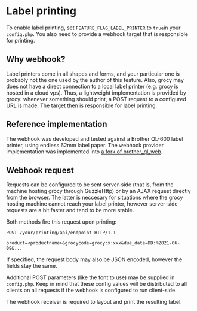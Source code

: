 Label printing
====

To enable label printing, set `FEATURE_FLAG_LABEL_PRINTER` to `true`in your `config.php`. You also need to provide a webhook target that is responsible for printing.

Why webhook?
---

Label printers come in all shapes and forms, and your particular one is probably not the one used by the author of this feature. Also, grocy may does not have a
direct connection to a local label printer (e.g. grocy is hosted in a cloud vps). Thus, a lightweight implementation is provided by grocy: whenever something
should print, a POST request to a configured URL is made. The target then is responsible for label printing.

Reference implementation
---

The webhook was developed and tested against a Brother QL-600 label printer, using endless 62mm label paper. The webhook provider implementation was
implemented into [a fork of brother_ql_web](https://github.com/mistressofjellyfish/brother_ql_web).

Webhook request
---

Requests can be configured to be sent server-side (that is, from the machine hosting grocy through GuzzleHttp) or by an AJAX request directly from the browser.
The latter is neccesary for situations where the grocy hosting machine cannot reach your label printer, however server-side requests are a bit faster and
tend to be more stable.

Both methods fire this request upon printing:

```
POST /your/printing/api/endpoint HTTP/1.1

product=<productname>&grocycode=grocy:x:xxx&due_date=DD:%2021-06-09&...

```

If specified, the request body may also be JSON encoded, however the fields stay the same.

Additional POST parameters (like the font to use) may be supplied in `config.php`. Keep in mind that these config values will be distributed to all clients on all requests
if the webhook is configured to run client-side.

The webhook receiver is required to layout and print the resulting label.
